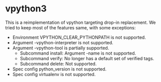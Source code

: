 # vpython3

This is a reimplementation of vpython targeting drop-in replacement. We
tried to keep most of the features same, with some exceptions:
- Environment VPYTHON_CLEAR_PYTHONPATH is not supported.
- Argument -vpython-interpreter is not supported.
- Argument -vpython-tool is partially supported.
  - Subcommand install: Argument -name is not supported.
  - Subcommand verify: No longer has a default set of verified tags.
  - Subcommand delete: Not supported.
- Spec config python_version is not supported.
- Spec config virtualenv is not supported.
